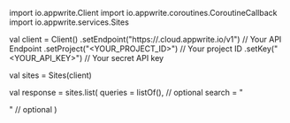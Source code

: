 import io.appwrite.Client
import io.appwrite.coroutines.CoroutineCallback
import io.appwrite.services.Sites

val client = Client()
    .setEndpoint("https://<REGION>.cloud.appwrite.io/v1") // Your API Endpoint
    .setProject("<YOUR_PROJECT_ID>") // Your project ID
    .setKey("<YOUR_API_KEY>") // Your secret API key

val sites = Sites(client)

val response = sites.list(
    queries = listOf(), // optional
    search = "<SEARCH>" // optional
)
